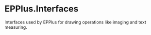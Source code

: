 ﻿# EPPlus.Interfaces
Interfaces used by EPPlus for drawing operations like imaging and text measuring.